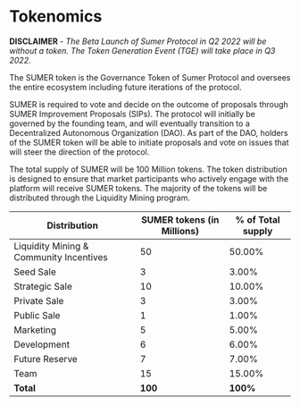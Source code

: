 # Tokenomics

**DISCLAIMER** - _The Beta Launch of Sumer Protocol in Q2 2022 will be without a token. The Token Generation Event (TGE) will take place in Q3 2022._

The SUMER token is the Governance Token of Sumer Protocol and oversees the entire ecosystem including future iterations of the protocol.

SUMER is required to vote and decide on the outcome of proposals through SUMER Improvement Proposals (SIPs). The protocol will initially be governed by the founding team, and will eventually transition to a Decentralized Autonomous Organization (DAO). As part of the DAO, holders of the SUMER token will be able to initiate proposals and vote on issues that will steer the direction of the protocol.

The total supply of SUMER will be 100 Million tokens. The token distribution is designed to ensure that market participants who actively engage with the platform will receive SUMER tokens. The majority of the tokens will be distributed through the Liquidity Mining program.



| **Distribution**                        | **SUMER tokens (in Millions)** | **% of Total supply** |
| --------------------------------------- | ------------------------------ | --------------------- |
| Liquidity Mining & Community Incentives | 50                             | 50.00%                |
| Seed Sale                               | 3                              | 3.00%                 |
| Strategic Sale                          | 10                             | 10.00%                |
| Private Sale                            | 3                              | 3.00%                 |
| Public Sale                             | 1                              | 1.00%                 |
| Marketing                               | 5                              | 5.00%                 |
| Development                             | 6                              | 6.00%                 |
| Future Reserve                          | 7                              | 7.00%                 |
| Team                                    | 15                             | 15.00%                |
| **Total**                               | **100**                        | **100%**              |
